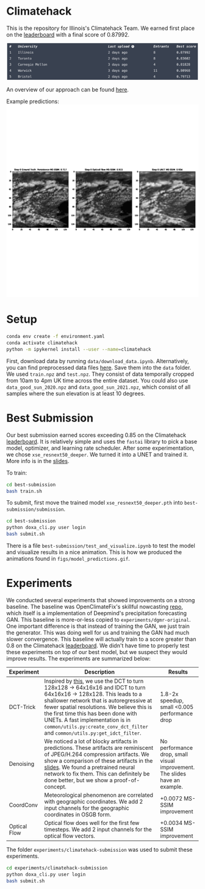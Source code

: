 # Climatehack

This is the repository for Illinois's Climatehack Team. We earned first place on the [leaderboard](https://climatehack.ai/compete/leaderboard/universities) with a final score of 0.87992. 

<p align='center'>
    <img src="figs/final_leaderboard.png" width="500" alt="Final Leaderboard">
</p>

An overview of our approach can be found [here](https://docs.google.com/presentation/d/1P_cv3R7gTRXG41wFPXT2lZe9E1GnKqtaJVqe-vsAvL0/edit?usp=sharing).

Example predictions:
![](figs/model_predictions.gif)

# Setup
```bash
conda env create -f environment.yaml
conda activate climatehack
python -m ipykernel install --user --name=climatehack
```

First, download data by running `data/download_data.ipynb`. Alternatively, you can find preprocessed data files [here](https://drive.google.com/drive/folders/1JkPKjOBtm3dlOl2fRTvaLkSu7KnZsJGw?usp=sharing). Save them into the `data` folder. We used `train.npz` and `test.npz`. They consist of data temporally cropped from 10am to 4pm UK time across the entire dataset. You could also use `data_good_sun_2020.npz` and `data_good_sun_2021.npz`, which consist of all samples where the sun elevation is at least 10 degrees.


# Best Submission
Our best submission earned scores exceeding 0.85 on the Climatehack [leaderboard](https://climatehack.ai/compete/leaderboard). It is relatively simple and uses the `fastai` library to pick a base model, optimizer, and learning rate scheduler. After some experimentation, we chose `xse_resnext50_deeper`. We turned it into a UNET and trained it. More info is in the [slides](https://docs.google.com/presentation/d/1P_cv3R7gTRXG41wFPXT2lZe9E1GnKqtaJVqe-vsAvL0/edit?usp=sharing).

To train:
```bash
cd best-submission
bash train.sh
```

To submit, first move the trained model `xse_resnext50_deeper.pth` into `best-submission/submission`.
```bash
cd best-submission
python doxa_cli.py user login
bash submit.sh
```

There is a file `best-submission/test_and_visualize.ipynb` to test the model and visualize results in a nice animation. This is how we produced the animations found in `figs/model_predictions.gif`.

# Experiments
We conducted several experiments that showed improvements on a strong baseline. The baseline was OpenClimateFix's skillful nowcasting [repo](https://github.com/openclimatefix/skillful_nowcasting), which itself is a implementation of Deepmind's precipitation forecasting GAN. This baseline is more-or-less copied to `experiments/dgmr-original`. One important difference is that instead of training the GAN, we just train the generator. This was doing well for us and training the GAN had much slower convergence. This baseline will actually train to a score greater than 0.8 on the Climatehack [leaderboard](https://climatehack.ai/compete/leaderboard). We didn't have time to properly test these experiments on top of our best model, but we suspect they would improve results. The experiments are summarized below:

Experiment | Description | Results |
--- | --- | --- |
DCT-Trick | Inspired by [this](https://proceedings.neurips.cc/paper/2018/file/7af6266cc52234b5aa339b16695f7fc4-Paper.pdf), we use the DCT to turn 128x128 -> 64x16x16 and IDCT to turn 64x16x16 -> 128x128. This leads to a shallower network that is autoregressive at fewer spatial resolutions. We believe this is the first time this has been done with UNETs. A fast implementation is in `common/utils.py:create_conv_dct_filter` and `common/utils.py:get_idct_filter`. | 1.8-2x speedup, small <0.005 performance drop |
Denoising | We noticed a lot of blocky artifacts in predictions. These artifacts are reminiscent of JPEG/H.264 compression artifacts. We show a comparison of these artifacts in the [slides](https://docs.google.com/presentation/d/1P_cv3R7gTRXG41wFPXT2lZe9E1GnKqtaJVqe-vsAvL0/edit?usp=sharing). We found a pretrained neural network to fix them. This can definitely be done better, but we show a proof-of-concept. | No performance drop, small visual improvement. The slides have an example. |
CoordConv | Meteorological phenomenon are correlated with geographic coordinates. We add 2 input channels for the geographic coordinates in OSGB form. | +0.0072 MS-SSIM improvement |
Optical Flow | Optical flow does well for the first few timesteps. We add 2 input channels for the optical flow vectors. | +0.0034 MS-SSIM improvement |

The folder `experiments/climatehack-submission` was used to submit these experiments.
```bash
cd experiments/climatehack-submission
python doxa_cli.py user login
bash submit.sh
```


